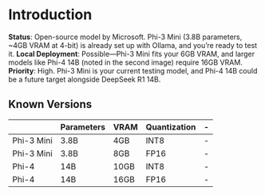 # Introduction

**Status**: Open-source model by Microsoft. Phi-3 Mini (3.8B parameters, ~4GB VRAM at 4-bit) is already set up with Ollama, and you’re ready to test it.
**Local Deployment**: Possible—Phi-3 Mini fits your 6GB VRAM, and larger models like Phi-4 14B (noted in the second image) require 16GB VRAM.
**Priority**: High. Phi-3 Mini is your current testing model, and Phi-4 14B could be a future target alongside DeepSeek R1 14B.

## Known Versions

|            | Parameters | VRAM | Quantization | -   |
| ---------- | ---------- | ---- | ------------ | --- |
| Phi-3 Mini | 3.8B       | 4GB  | INT8         | -   |
| Phi-3 Mini | 3.8B       | 8GB  | FP16         | -   |
| Phi-4      | 14B        | 10GB | INT8         | -   |
| Phi-4      | 14B        | 16GB | FP16         | -   |
